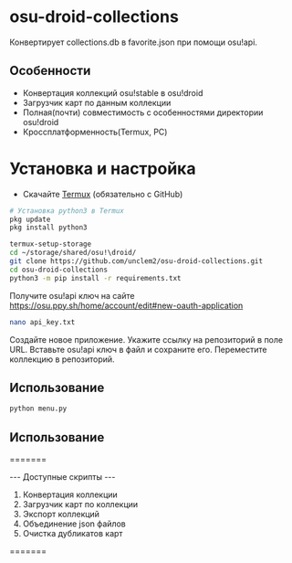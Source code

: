 
# osu-droid-collections

Конвертирует collections.db в favorite.json при помощи osu!api.



## Особенности

- Конвертация коллекций osu!stable в osu!droid
- Загрузчик карт по данным коллекции
- Полная(почти) совместимость с особенностями директории osu!droid
- Кроссплатформенность(Termux, PC)


# Установка и настройка
- Скачайте [Termux](https://github.com/termux/termux-app/releases/download/v0.118.0/termux-app_v0.118.0+github-debug_universal.apk) (обязательно с GitHub) 
```bash
# Установка python3 в Termux
pkg update
pkg install python3

termux-setup-storage
cd ~/storage/shared/osu!\droid/
git clone https://github.com/unclem2/osu-droid-collections.git
cd osu-droid-collections
python3 -m pip install -r requirements.txt
```
Получите osu!api ключ на сайте https://osu.ppy.sh/home/account/edit#new-oauth-application

```bash
nano api_key.txt
```
Создайте новое приложение. Укажите ссылку на репозиторий в поле URL. Вставьте osu!api ключ в файл и сохраните его.
Переместите коллекцию в репозиторий.
## Использование
```python
python menu.py
```

## Использование
=======

--- Доступные скрипты ---

1. Конвертация коллекции
2. Загрузчик карт по коллекции
3. Экспорт коллекций
4. Объединение json файлов
5. Очистка дубликатов карт

=======


